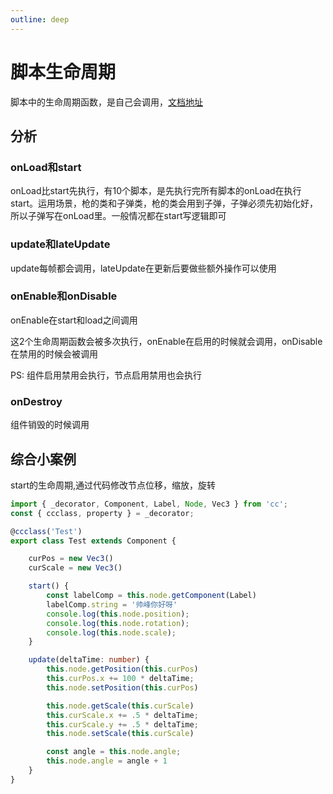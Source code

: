 ```yaml
---
outline: deep
---
```


# 脚本生命周期

脚本中的生命周期函数，是自己会调用，[文档地址](https://docs.cocos.com/creator/manual/zh/scripting/life-cycle-callbacks.html?h=%E7%94%9F%E5%91%BD%E5%91%A8%E6%9C%9F)

## 分析

### onLoad和start

onLoad比start先执行，有10个脚本，是先执行完所有脚本的onLoad在执行start。运用场景，枪的类和子弹类，枪的类会用到子弹，子弹必须先初始化好，所以子弹写在onLoad里。一般情况都在start写逻辑即可

### update和lateUpdate

update每帧都会调用，lateUpdate在更新后要做些额外操作可以使用

### onEnable和onDisable

onEnable在start和load之间调用

这2个生命周期函数会被多次执行，onEnable在启用的时候就会调用，onDisable在禁用的时候会被调用

PS: 组件启用禁用会执行，节点启用禁用也会执行

### onDestroy

组件销毁的时候调用

## 综合小案例

start的生命周期,通过代码修改节点位移，缩放，旋转
```ts
import { _decorator, Component, Label, Node, Vec3 } from 'cc';
const { ccclass, property } = _decorator;

@ccclass('Test')
export class Test extends Component {

    curPos = new Vec3()
    curScale = new Vec3()

    start() {
        const labelComp = this.node.getComponent(Label)
        labelComp.string = '帅峰你好呀'
        console.log(this.node.position);
        console.log(this.node.rotation);
        console.log(this.node.scale);
    }

    update(deltaTime: number) {
        this.node.getPosition(this.curPos)
        this.curPos.x += 100 * deltaTime;
        this.node.setPosition(this.curPos)

        this.node.getScale(this.curScale)
        this.curScale.x += .5 * deltaTime;
        this.curScale.y += .5 * deltaTime;
        this.node.setScale(this.curScale)

        const angle = this.node.angle;
        this.node.angle = angle + 1
    }
}
```

